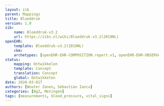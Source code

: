 ```yaml
---
layout: zib
parent: Mappings
title: Bloeddruk
version: 1.0
zib:
    name: Bloeddruk-v3.2
    url: https://zibs.nl/wiki/Bloeddruk-v3.2(2019NL)
openEHR:
    template: Bloeddruk-v3.2(2019NL)
    ckm: 
    archetypes: [openEHR-EHR-COMPOSITION.report.v1, openEHR-EHR-OBSERVATION.blood_pressure.v2]
status:
    mapping: Ontwikkelen
    template: Concept
    translation: Concept
    global: Ontwikkelen
date: 2020-03-01T
authors: [Wouter Zanen, Sebastian Iancu]
categories: [BgZ, Metingen]
tags: [measurements, blood_pressure, vital_signs]
---
```



